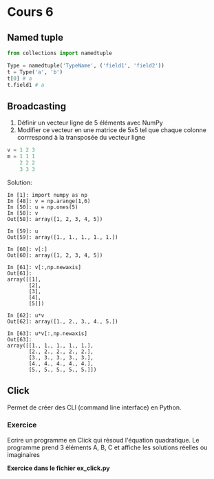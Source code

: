 # Cours 6

## Named tuple

```python
from collections import namedtuple

Type = namedtuple('TypeName', ('field1', 'field2'))
t = Type('a', 'b')
t[0] # a
t.field1 # a
```

## Broadcasting

1. Définir un vecteur ligne de 5 éléments avec NumPy
2. Modifier ce vecteur en une matrice de 5x5 tel que chaque colonne corrrespond à la transposée du vecteur ligne

```python
v = 1 2 3
m = 1 1 1
    2 2 2
    3 3 3
```

Solution:

```ipython
In [1]: import numpy as np
In [48]: v = np.arange(1,6)
In [50]: u = np.ones(5)
In [58]: v
Out[58]: array([1, 2, 3, 4, 5])

In [59]: u
Out[59]: array([1., 1., 1., 1., 1.])

In [60]: v[:]
Out[60]: array([1, 2, 3, 4, 5])

In [61]: v[:,np.newaxis]
Out[61]:
array([[1],
       [2],
       [3],
       [4],
       [5]])

In [62]: u*v
Out[62]: array([1., 2., 3., 4., 5.])

In [63]: u*v[:,np.newaxis]
Out[63]:
array([[1., 1., 1., 1., 1.],
       [2., 2., 2., 2., 2.],
       [3., 3., 3., 3., 3.],
       [4., 4., 4., 4., 4.],
       [5., 5., 5., 5., 5.]])
```

## Click

Permet de créer des CLI (command line interface) en Python.

### Exercice

Ecrire un programme en Click qui résoud l'équation quadratique.
Le programme prend 3 éléments A, B, C et affiche les solutions réelles ou imaginaires

**Exercice dans le fichier ex_click.py**

